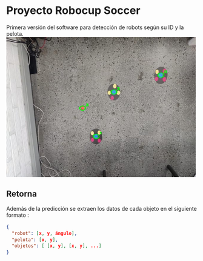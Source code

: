 # Proyecto Robocup Soccer 

Primera versión del software para detección de robots según su ID y la pelota.
<img src= "output_image.jpg" width="500" height="370">

## Retorna
 Además de la predicción se extraen los datos de cada objeto en el siguiente formato : 

```json
{
  "robot": [x, y, ángulo],
  "pelota": [x, y],
  "objetos": [ [x, y], [x, y], ...]
}
